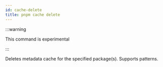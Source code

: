 ```yaml
---
id: cache-delete
title: pnpm cache delete
---
```


:::warning

This command is experimental

:::

Deletes metadata cache for the specified package(s). Supports patterns.
